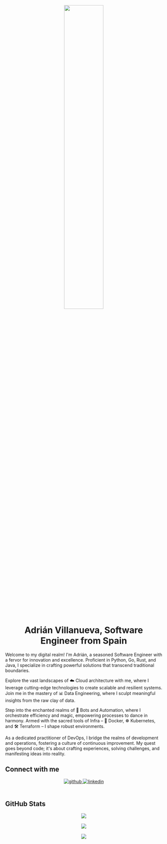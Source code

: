 <div align="center">
  <img src="https://codingcat.codes/wp-content/uploads/2017/08/l1-1.png" align="center" style="width: 50%" />
</div>  

# <div align="center">Adrián Villanueva, Software Engineer from Spain</div>  

Welcome to my digital realm! I'm Adrián, a seasoned Software Engineer with a fervor for innovation and excellence. Proficient in Python, Go, Rust, and Java, I specialize in crafting powerful solutions that transcend traditional boundaries.

Explore the vast landscapes of ☁️ Cloud architecture with me, where I leverage cutting-edge technologies to create scalable and resilient systems. Join me in the mastery of 📊 Data Engineering, where I sculpt meaningful insights from the raw clay of data.

Step into the enchanted realms of 🤖 Bots and Automation, where I orchestrate efficiency and magic, empowering processes to dance in harmony. Armed with the sacred tools of Infra – 🐳 Docker, ☸️ Kubernetes, and 🛠️ Terraform – I shape robust environments.

As a dedicated practitioner of DevOps, I bridge the realms of development and operations, fostering a culture of continuous improvement. My quest goes beyond code; it's about crafting experiences, solving challenges, and manifesting ideas into reality.

## Connect with me  
<div align="center">
  <a href="https://github.com/adrianvillanueva997" target="_blank">
    <img src="https://img.shields.io/badge/github-%2324292e.svg?&style=for-the-badge&logo=github&logoColor=white" alt="github" style="margin-bottom: 5px;" />
  </a>
  <a href="https://linkedin.com/in/adrian-villanueva-martinez/" target="_blank">
    <img src="https://img.shields.io/badge/linkedin-%231E77B5.svg?&style=for-the-badge&logo=linkedin&logoColor=white" alt="linkedin" style="margin-bottom: 5px;" />
  </a>  
</div>  

<br/>  

## GitHub Stats 
<div align="center">
  <img src="https://github-readme-stats.vercel.app/api/top-langs/?username=adrianvillanueva997&hide_border=true&layout=compact&langs_count=20&hide=css,html,yacc" align="center" />
</div>  

<br/>  

<div align="center">
  <img src="https://komarev.com/ghpvc/?username=adrianvillanueva997&&style=flat-square" align="center" />
</div>  

<br/>  

<div align="center">
  <a href="https://paypal.me/thexiao77" target="_blank" style="display: inline-block;">
    <img src="https://img.shields.io/badge/Donate-PayPal-blue.svg?style=flat-square" align="center" />
  </a>
</div>  

<br/>  
<br />
